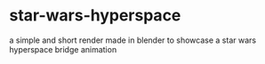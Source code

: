 # star-wars-hyperspace
 a simple and short render made in blender to showcase a star wars hyperspace bridge animation

